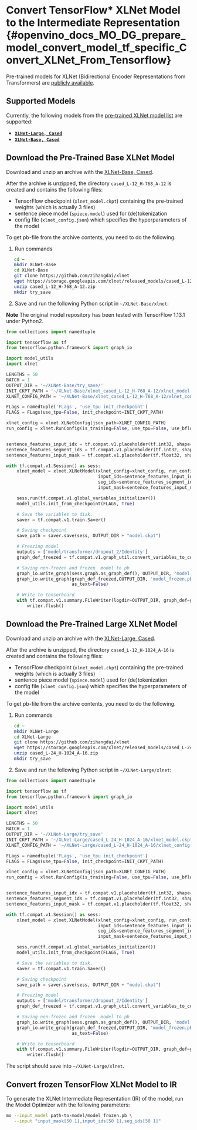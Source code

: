 # Convert TensorFlow* XLNet Model to the Intermediate Representation {#openvino_docs_MO_DG_prepare_model_convert_model_tf_specific_Convert_XLNet_From_Tensorflow}

Pre-trained models for XLNet (Bidirectional Encoder Representations from Transformers) are
[publicly available](https://github.com/zihangdai/xlnet).

## Supported Models

Currently, the following models from the [pre-trained XLNet model list](https://github.com/zihangdai/xlnet#pre-trained-models) are supported:

* **[`XLNet-Large, Cased`](https://storage.googleapis.com/xlnet/released_models/cased_L-24_H-1024_A-16.zip)**
* **[`XLNet-Base, Cased`](https://storage.googleapis.com/xlnet/released_models/cased_L-12_H-768_A-12.zip)**

## Download the Pre-Trained Base XLNet Model

Download and unzip an archive with the [XLNet-Base, Cased](https://storage.googleapis.com/xlnet/released_models/cased_L-12_H-768_A-12.zip).

After the archive is unzipped, the directory `cased_L-12_H-768_A-12` is created and contains the following files:
* TensorFlow checkpoint (`xlnet_model.ckpt`) containing the pre-trained weights (which is actually 3 files)
* sentence piece model (`spiece.model`) used for (de)tokenization 
* config file (`xlnet_config.json`) which specifies the hyperparameters of the model 

To get pb-file from the archive contents, you need to do the following.

1. Run commands

```sh
   cd ~
   mkdir XLNet-Base
   cd XLNet-Base
   git clone https://github.com/zihangdai/xlnet
   wget https://storage.googleapis.com/xlnet/released_models/cased_L-12_H-768_A-12.zip
   unzip cased_L-12_H-768_A-12.zip
   mkdir try_save
```

   

2. Save and run the following Python script in `~/XLNet-Base/xlnet`:

**Note** The original model repository has been tested with TensorFlow 1.13.1 under Python2.

```python
from collections import namedtuple

import tensorflow as tf
from tensorflow.python.framework import graph_io

import model_utils
import xlnet

LENGTHS = 50
BATCH = 1
OUTPUT_DIR = '~/XLNet-Base/try_save/'
INIT_CKPT_PATH = '~/XLNet-Base/xlnet_cased_L-12_H-768_A-12/xlnet_model.ckpt'
XLNET_CONFIG_PATH = '~/XLNet-Base/xlnet_cased_L-12_H-768_A-12/xlnet_config.json'

FLags = namedtuple('FLags', 'use_tpu init_checkpoint')
FLAGS = FLags(use_tpu=False, init_checkpoint=INIT_CKPT_PATH)

xlnet_config = xlnet.XLNetConfig(json_path=XLNET_CONFIG_PATH)
run_config = xlnet.RunConfig(is_training=False, use_tpu=False, use_bfloat16=False, dropout=0.1, dropatt=0.1,)


sentence_features_input_idx = tf.compat.v1.placeholder(tf.int32, shape=[LENGTHS, BATCH], name='input_ids')
sentence_features_segment_ids = tf.compat.v1.placeholder(tf.int32, shape=[LENGTHS, BATCH], name='seg_ids')
sentence_features_input_mask = tf.compat.v1.placeholder(tf.float32, shape=[LENGTHS, BATCH], name='input_mask')

with tf.compat.v1.Session() as sess:
    xlnet_model = xlnet.XLNetModel(xlnet_config=xlnet_config, run_config=run_config,
                                   input_ids=sentence_features_input_idx,
                                   seg_ids=sentence_features_segment_ids,
                                   input_mask=sentence_features_input_mask)

    sess.run(tf.compat.v1.global_variables_initializer())
    model_utils.init_from_checkpoint(FLAGS, True)

    # Save the variables to disk.
    saver = tf.compat.v1.train.Saver()

    # Saving checkpoint
    save_path = saver.save(sess, OUTPUT_DIR + "model.ckpt")

    # Freezing model
    outputs = ['model/transformer/dropout_2/Identity']
    graph_def_freezed = tf.compat.v1.graph_util.convert_variables_to_constants(sess, sess.graph.as_graph_def(), outputs)

    # Saving non-frozen and frozen  model to pb
    graph_io.write_graph(sess.graph.as_graph_def(), OUTPUT_DIR, 'model.pb', as_text=False)
    graph_io.write_graph(graph_def_freezed,OUTPUT_DIR, 'model_frozen.pb',
                         as_text=False)

    # Write to tensorboard
    with tf.compat.v1.summary.FileWriter(logdir=OUTPUT_DIR, graph_def=graph_def_freezed) as writer:
        writer.flush()
```


## Download the Pre-Trained Large XLNet Model

Download and unzip an archive with the [XLNet-Large, Cased](https://storage.googleapis.com/xlnet/released_models/cased_L-24_H-1024_A-16.zip).

After the archive is unzipped, the directory `cased_L-12_H-1024_A-16` is created and contains the following files:

* TensorFlow checkpoint (`xlnet_model.ckpt`) containing the pre-trained weights (which is actually 3 files)
* sentence piece model (`spiece.model`) used for (de)tokenization 
* config file (`xlnet_config.json`) which specifies the hyperparameters of the model 

To get pb-file from the archive contents, you need to do the following.

1. Run commands

```sh
   cd ~
   mkdir XLNet-Large
   cd XLNet-Large
   git clone https://github.com/zihangdai/xlnet
   wget https://storage.googleapis.com/xlnet/released_models/cased_L-24_H-1024_A-16.zip
   unzip cased_L-24_H-1024_A-16.zip
   mkdir try_save
```



2. Save and run the following Python script in `~/XLNet-Large/xlnet`:

```python
from collections import namedtuple

import tensorflow as tf
from tensorflow.python.framework import graph_io

import model_utils
import xlnet

LENGTHS = 50
BATCH = 1
OUTPUT_DIR = '~/XLNet-Large/try_save'
INIT_CKPT_PATH = '~/XLNet-Large/cased_L-24_H-1024_A-16/xlnet_model.ckpt'
XLNET_CONFIG_PATH = '~/XLNet-Large/cased_L-24_H-1024_A-16/xlnet_config.json'

FLags = namedtuple('FLags', 'use_tpu init_checkpoint')
FLAGS = FLags(use_tpu=False, init_checkpoint=INIT_CKPT_PATH)

xlnet_config = xlnet.XLNetConfig(json_path=XLNET_CONFIG_PATH)
run_config = xlnet.RunConfig(is_training=False, use_tpu=False, use_bfloat16=False, dropout=0.1, dropatt=0.1,)


sentence_features_input_idx = tf.compat.v1.placeholder(tf.int32, shape=[LENGTHS, BATCH], name='input_ids')
sentence_features_segment_ids = tf.compat.v1.placeholder(tf.int32, shape=[LENGTHS, BATCH], name='seg_ids')
sentence_features_input_mask = tf.compat.v1.placeholder(tf.float32, shape=[LENGTHS, BATCH], name='input_mask')

with tf.compat.v1.Session() as sess:
    xlnet_model = xlnet.XLNetModel(xlnet_config=xlnet_config, run_config=run_config,
                                   input_ids=sentence_features_input_idx,
                                   seg_ids=sentence_features_segment_ids,
                                   input_mask=sentence_features_input_mask)

    sess.run(tf.compat.v1.global_variables_initializer())
    model_utils.init_from_checkpoint(FLAGS, True)

    # Save the variables to disk.
    saver = tf.compat.v1.train.Saver()

    # Saving checkpoint
    save_path = saver.save(sess, OUTPUT_DIR + "model.ckpt")

    # Freezing model
    outputs = ['model/transformer/dropout_2/Identity']
    graph_def_freezed = tf.compat.v1.graph_util.convert_variables_to_constants(sess, sess.graph.as_graph_def(), outputs)

    # Saving non-frozen and frozen  model to pb
    graph_io.write_graph(sess.graph.as_graph_def(), OUTPUT_DIR, 'model.pb', as_text=False)
    graph_io.write_graph(graph_def_freezed,OUTPUT_DIR, 'model_frozen.pb',
                         as_text=False)

    # Write to tensorboard
    with tf.compat.v1.summary.FileWriter(logdir=OUTPUT_DIR, graph_def=graph_def_freezed) as writer:
        writer.flush()
```

The script should save into `~/XLNet-Large/xlnet`.



## Convert frozen TensorFlow XLNet Model to IR

To generate the XLNet Intermediate Representation (IR) of the model, run the Model Optimizer with the following parameters:
```sh
mo --input_model path-to-model/model_frozen.pb \
   --input "input_mask[50 1],input_ids[50 1],seg_ids[50 1]"
```

